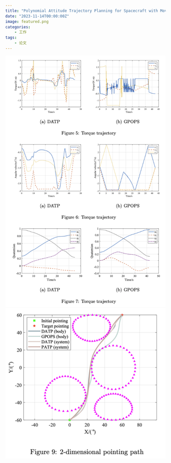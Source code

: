 ```yaml
---
title: "Polynomial Attitude Trajectory Planning for Spacecraft with Movable Parts Using Decoupled Strategy"
date: "2023-11-14T00:00:00Z"
image: featured.png
categories:
    - 工作
tags:
    - 论文
---
```


![Alt text](traj.png)
![Alt text](path_compare.png)

